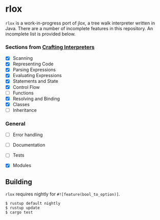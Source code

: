 # rlox

`rlox` is a work-in-progress port of jlox, a tree walk interpreter written in
Java. There are a number of incomplete features in this repository. An
incomplete list is provided below.

### Sections from [Crafting Interpreters]
- [x] Scanning
- [x] Representing Code
- [x] Parsing Expressions
- [x] Evaluating Expressions
- [x] Statements and State
- [x] Control Flow
- [ ] Functions
- [x] Resolving and Binding
- [x] Classes
- [ ] Inheritance

### General
- [ ] Error handling
- [ ] Documentation
- [ ] Tests
- [x] Modules


## Building
`rlox` requires nightly for `#![feature(bool_to_option)]`.
```
$ rustup default nightly
$ rustup update
$ cargo test
```

[Crafting Interpreters]: https://craftinginterpreters.com/contents.html

